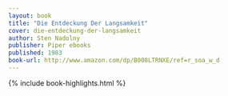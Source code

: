 ```yaml
---
layout: book
title: "Die Entdeckung Der Langsamkeit"
cover: die-entdeckung-der-langsamkeit
author: Sten Nadolny
publisher: Piper ebooks
published: 1983
book-url: http://www.amazon.com/dp/B008LTRNXE/ref=r_soa_w_d
---
```


{% include book-highlights.html %}
